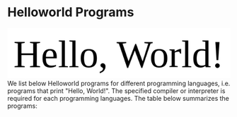 # Helloworld Programs
![Photo](https://github.com/rosedu/workshop-markdown/blob/solution/helloworld.png)
We list below Helloworld programs for different programming languages, i.e. programs that print "Hello, World!". The
 specified compiler or interpreter is required for each programming languages.
 The table below summarizes the programs:
